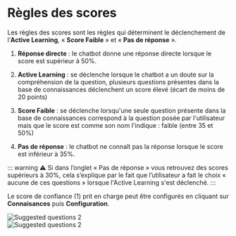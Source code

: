 # Règles des scores

Les règles des scores sont les règles qui déterminent le déclenchement de l’**Active Learning**, « **Score Faible** » et « **Pas de réponse** ».

1.  **Réponse directe** : le chatbot donne une réponse directe lorsque le score est supérieur à 50%.

2.  **Active Learning** : se déclenche lorsque le chatbot a un doute sur la compréhension de la question, plusieurs questions présentes dans la base de connaissances déclenchent un score élevé (écart de moins de 20 points)

3.  **Score Faible** : se déclenche lorsqu'une seule question présente dans la base de connaissances correspond à la question posée par l'utilisateur mais que le score est comme son nom l'indique : faible (entre 35 et 50%)

4.  **Pas de réponse** : le chatbot ne connaît pas la réponse lorsque le score est inférieur à 35%.

::: warning ⚠️
Si dans l’onglet « Pas de réponse » vous retrouvez des scores supérieurs à 30%, cela s’explique par le fait que l’utilisateur a fait le choix « aucune de ces questions » lorsque l'Active Learning s'est déclenché.
:::

Le score de confiance (1) prit en charge peut être configurés en cliquant sur **Connaisances** puis **Configuration**.

<div class="image_center">
  <img :src="$withBase('/assets/img/fr/boite_de_reception/scoring1.png')" alt="Suggested questions 2">
</div>

<div class="image_center">
  <img :src="$withBase('/assets/img/fr/boite_de_reception/scoring2.png')" alt="Suggested questions 2">
</div>


